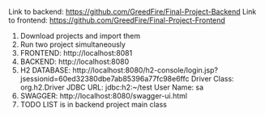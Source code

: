 Link to backend: https://github.com/GreedFire/Final-Project-Backend
Link to frontend: https://github.com/GreedFire/Final-Project-Frontend

1. Download projects and import them
2. Run two project simultaneously
3. FRONTEND: http://localhost:8081
4. BACKEND: http://localhost:8080
5. H2 DATABASE: http://localhost:8080/h2-console/login.jsp?jsessionid=60ed32380dbe7ab85396a77fc98e6ffc
               Driver Class: org.h2.Driver   JDBC URL: jdbc:h2:~/test   User Name: sa
7. SWAGGER: http://localhost:8080/swagger-ui.html
8. TODO LIST is in backend project main class



